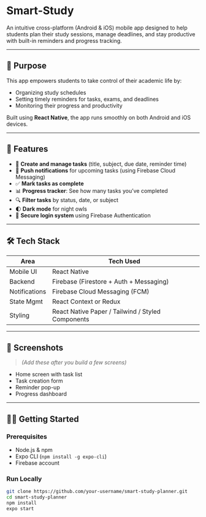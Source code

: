 # Smart-Study
An intuitive cross-platform (Android &amp; iOS) mobile app designed to help students plan their study sessions, manage deadlines, and stay productive with built-in reminders and progress tracking.



---

## 🎯 Purpose

This app empowers students to take control of their academic life by:
- Organizing study schedules
- Setting timely reminders for tasks, exams, and deadlines
- Monitoring their progress and productivity

Built using **React Native**, the app runs smoothly on both Android and iOS devices.

---

## 🚀 Features

- 📅 **Create and manage tasks** (title, subject, due date, reminder time)
- 🔔 **Push notifications** for upcoming tasks (using Firebase Cloud Messaging)
- ✅ **Mark tasks as complete**
- 📊 **Progress tracker**: See how many tasks you’ve completed
- 🔍 **Filter tasks** by status, date, or subject
- 🌓 **Dark mode** for night owls
- 🔐 **Secure login system** using Firebase Authentication

---

## 🛠️ Tech Stack

| Area         | Tech Used                     |
|--------------|-------------------------------|
| Mobile UI    | React Native                  |
| Backend      | Firebase (Firestore + Auth + Messaging) |
| Notifications | Firebase Cloud Messaging (FCM) |
| State Mgmt   | React Context or Redux        |
| Styling      | React Native Paper / Tailwind / Styled Components |

---

## 📱 Screenshots  
> _(Add these after you build a few screens)_  
- Home screen with task list  
- Task creation form  
- Reminder pop-up  
- Progress dashboard  

---

## 🧑‍💻 Getting Started

### Prerequisites
- Node.js & npm
- Expo CLI (`npm install -g expo-cli`)
- Firebase account

### Run Locally
```bash
git clone https://github.com/your-username/smart-study-planner.git
cd smart-study-planner
npm install
expo start
